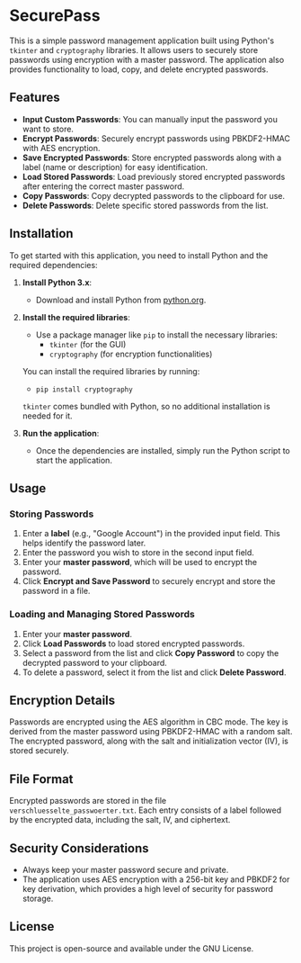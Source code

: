 # SecurePass

This is a simple password management application built using Python's `tkinter` and `cryptography` libraries. It allows users to securely store passwords using encryption with a master password. The application also provides functionality to load, copy, and delete encrypted passwords.

## Features

- **Input Custom Passwords**: You can manually input the password you want to store.
- **Encrypt Passwords**: Securely encrypt passwords using PBKDF2-HMAC with AES encryption.
- **Save Encrypted Passwords**: Store encrypted passwords along with a label (name or description) for easy identification.
- **Load Stored Passwords**: Load previously stored encrypted passwords after entering the correct master password.
- **Copy Passwords**: Copy decrypted passwords to the clipboard for use.
- **Delete Passwords**: Delete specific stored passwords from the list.

## Installation

To get started with this application, you need to install Python and the required dependencies:

1. **Install Python 3.x**:
   - Download and install Python from [python.org](https://www.python.org/).
   
2. **Install the required libraries**:
   - Use a package manager like `pip` to install the necessary libraries:
     - `tkinter` (for the GUI)
     - `cryptography` (for encryption functionalities)
   
   You can install the required libraries by running:
   - `pip install cryptography`
   
   `tkinter` comes bundled with Python, so no additional installation is needed for it.

3. **Run the application**:
   - Once the dependencies are installed, simply run the Python script to start the application.

## Usage

### Storing Passwords

1. Enter a **label** (e.g., "Google Account") in the provided input field. This helps identify the password later.
2. Enter the password you wish to store in the second input field.
3. Enter your **master password**, which will be used to encrypt the password.
4. Click **Encrypt and Save Password** to securely encrypt and store the password in a file.

### Loading and Managing Stored Passwords

1. Enter your **master password**.
2. Click **Load Passwords** to load stored encrypted passwords.
3. Select a password from the list and click **Copy Password** to copy the decrypted password to your clipboard.
4. To delete a password, select it from the list and click **Delete Password**.

## Encryption Details

Passwords are encrypted using the AES algorithm in CBC mode. The key is derived from the master password using PBKDF2-HMAC with a random salt. The encrypted password, along with the salt and initialization vector (IV), is stored securely.

## File Format

Encrypted passwords are stored in the file `verschluesselte_passwoerter.txt`. Each entry consists of a label followed by the encrypted data, including the salt, IV, and ciphertext.

## Security Considerations

- Always keep your master password secure and private.
- The application uses AES encryption with a 256-bit key and PBKDF2 for key derivation, which provides a high level of security for password storage.

## License

This project is open-source and available under the GNU License.
